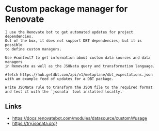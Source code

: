 # Custom package manager for Renovate

```text
I use the Renovate bot to get automated updates for project dependencies.
Out of the box, it does not support DBT dependencies, but it is possible
to define custom managers.

Use #context7 to get information about custom data sources and data managers
in Renovate as well as the JSONata query and transformation language.

#fetch https://hub.getdbt.com/api/v1/metaplane/dbt_expectations.json
with an example feed of updates for a DBT package.

Write JSONata rule to transform the JSON file to the required format
and test it with the `jsonata` tool installed locally.
```

## Links

- https://docs.renovatebot.com/modules/datasource/custom/#usage
- https://try.jsonata.org/
